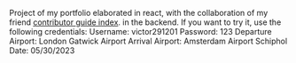 Project of my portfolio elaborated in react, with the collaboration of my friend [contributor guide index](https://github.com/Azure/azure-content/blob/master/contributor-guide/contributor-guide-index.md). in the backend.
If you want to try it, use the following credentials:
Username: victor291201
Password: 123
Departure Airport: London Gatwick Airport
Arrival Airport: Amsterdam Airport Schiphol
Date: 05/30/2023
